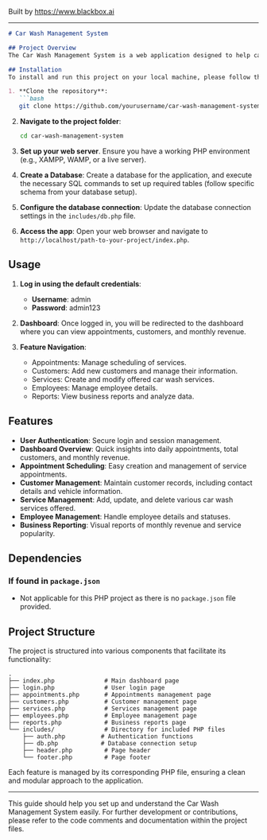 
Built by https://www.blackbox.ai

---

```markdown
# Car Wash Management System

## Project Overview
The Car Wash Management System is a web application designed to help car wash businesses streamline their operations. It includes features for managing appointments, services, customers, and employees. The application provides an intuitive dashboard that displays important business metrics and allows for easy administration of different processes.

## Installation
To install and run this project on your local machine, please follow these steps:

1. **Clone the repository**:
   ```bash
   git clone https://github.com/yourusername/car-wash-management-system.git
   ```

2. **Navigate to the project folder**:
   ```bash
   cd car-wash-management-system
   ```

3. **Set up your web server**. Ensure you have a working PHP environment (e.g., XAMPP, WAMP, or a live server).

4. **Create a Database**:
   Create a database for the application, and execute the necessary SQL commands to set up required tables (follow specific schema from your database setup).

5. **Configure the database connection**:
   Update the database connection settings in the `includes/db.php` file.

6. **Access the app**:
   Open your web browser and navigate to `http://localhost/path-to-your-project/index.php`.

## Usage
1. **Log in using the default credentials**:
   - **Username**: admin
   - **Password**: admin123

2. **Dashboard**: Once logged in, you will be redirected to the dashboard where you can view appointments, customers, and monthly revenue. 

3. **Feature Navigation**:
   - Appointments: Manage scheduling of services.
   - Customers: Add new customers and manage their information.
   - Services: Create and modify offered car wash services.
   - Employees: Manage employee details.
   - Reports: View business reports and analyze data.

## Features
- **User Authentication**: Secure login and session management.
- **Dashboard Overview**: Quick insights into daily appointments, total customers, and monthly revenue.
- **Appointment Scheduling**: Easy creation and management of service appointments.
- **Customer Management**: Maintain customer records, including contact details and vehicle information.
- **Service Management**: Add, update, and delete various car wash services offered.
- **Employee Management**: Handle employee details and statuses.
- **Business Reporting**: Visual reports of monthly revenue and service popularity.

## Dependencies
### If found in `package.json`
- Not applicable for this PHP project as there is no `package.json` file provided.

## Project Structure
The project is structured into various components that facilitate its functionality:

```
.
├── index.php              # Main dashboard page
├── login.php              # User login page
├── appointments.php       # Appointments management page
├── customers.php          # Customer management page
├── services.php           # Services management page
├── employees.php          # Employee management page
├── reports.php            # Business reports page
└── includes/              # Directory for included PHP files
    ├── auth.php          # Authentication functions
    ├── db.php            # Database connection setup
    ├── header.php         # Page header
    └── footer.php         # Page footer
```

Each feature is managed by its corresponding PHP file, ensuring a clean and modular approach to the application.

---
This guide should help you set up and understand the Car Wash Management System easily. For further development or contributions, please refer to the code comments and documentation within the project files.
```